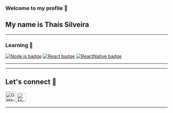 ### Welcome to my profile :raising_hand:
## My name is Thaís Silveira

----
### Learning :notebook:

[![Node.js badge](https://img.shields.io/badge/-Node.js-339933?style=flat-square&logo=node.js&logoColor=white&link=https://nodejs.org/en/)](https://nodejs.org/en/)
[![React badge](https://img.shields.io/badge/-ReactJS-13B5EA?style=flat-square&logo=react&logoColor=white&link=https://reactjs.org/)](https://reactjs.org/)
[![ReactNative badge](https://img.shields.io/badge/-React_Native-563D7C?style=flat-square&logo=reactJS&logoColor=white&link=https://reactnative.dev/)](https://reactnative.dev/)

----

----

## Let's connect :electric_plug:
<a href="https://github.com/thaislsilveira">
  <img height="32" src="https://cdn3.iconfinder.com/data/icons/inficons/512/github.png" alt="GitHub"/>
 </a>
<a href="https://www.linkedin.com/in/tha%C3%ADs-laine-neves-da-silveira-455113137/">
  <img alt="My linkedin" width="28" src="https://www.flaticon.com/svg/static/icons/svg/1383/1383262.svg" />
</a>

----
